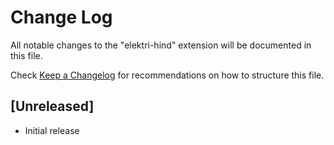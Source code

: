 # Change Log

All notable changes to the "elektri-hind" extension will be documented in this file.

Check [Keep a Changelog](http://keepachangelog.com/) for recommendations on how to structure this file.

## [Unreleased]

- Initial release